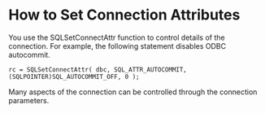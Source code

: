 <!-- loio3bcfe8ed6c5f1014ad21a1eb92a23342 -->

# How to Set Connection Attributes

You use the SQLSetConnectAttr function to control details of the connection. For example, the following statement disables ODBC autocommit.

```
rc = SQLSetConnectAttr( dbc, SQL_ATTR_AUTOCOMMIT, (SQLPOINTER)SQL_AUTOCOMMIT_OFF, 0 );
```

Many aspects of the connection can be controlled through the connection parameters.

